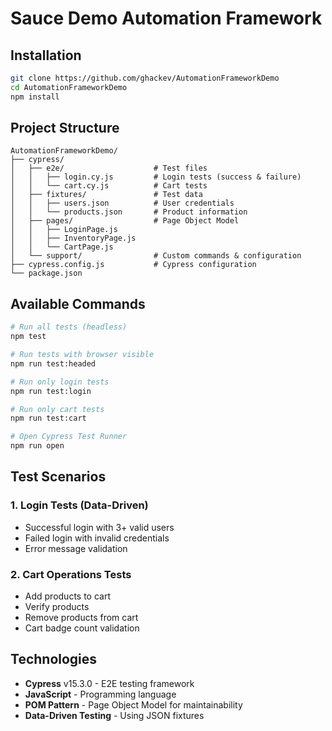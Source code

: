 # Sauce Demo Automation Framework

## Installation

```bash
git clone https://github.com/ghackev/AutomationFrameworkDemo
cd AutomationFrameworkDemo
npm install
```

## Project Structure

```
AutomationFrameworkDemo/
├── cypress/
│   ├── e2e/                    # Test files
│   │   ├── login.cy.js         # Login tests (success & failure)
│   │   └── cart.cy.js          # Cart tests
│   ├── fixtures/               # Test data
│   │   ├── users.json          # User credentials
│   │   └── products.json       # Product information
│   ├── pages/                  # Page Object Model
│   │   ├── LoginPage.js
│   │   ├── InventoryPage.js
│   │   └── CartPage.js
│   └── support/                # Custom commands & configuration
├── cypress.config.js           # Cypress configuration
└── package.json
```

## Available Commands

```bash
# Run all tests (headless)
npm test

# Run tests with browser visible
npm run test:headed

# Run only login tests
npm run test:login

# Run only cart tests
npm run test:cart

# Open Cypress Test Runner
npm run open
```

## Test Scenarios

### 1. Login Tests (Data-Driven)
- Successful login with 3+ valid users
- Failed login with invalid credentials
- Error message validation

### 2. Cart Operations Tests
- Add products to cart
- Verify products
- Remove products from cart
- Cart badge count validation

## Technologies

- **Cypress** v15.3.0 - E2E testing framework
- **JavaScript** - Programming language
- **POM Pattern** - Page Object Model for maintainability
- **Data-Driven Testing** - Using JSON fixtures
